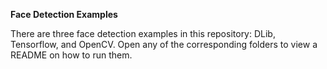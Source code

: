 **Face Detection Examples**

There are three face detection examples in this repository: DLib, Tensorflow, and OpenCV. Open any of the corresponding folders to view a README on how to run them.